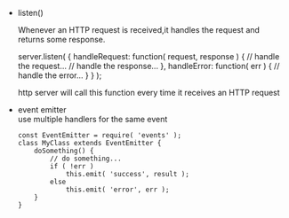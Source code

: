 * listen()  
  
   Whenever an HTTP request is received,it handles the request and returns some response. 

    server.listen( {
        handleRequest: function( request, response ) {
            // handle the request...
            // handle the response...
        },
        handleError: function( err ) {
            // handle the error...
        }
    } );

  http server will call this function every time it receives an HTTP request

* event emitter  
  use multiple handlers for the same event 
  
      const EventEmitter = require( 'events' );
      class MyClass extends EventEmitter {
          doSomething() {
              // do something...
              if ( !err )
                  this.emit( 'success', result );
              else
                  this.emit( 'error', err );
          }
      }
